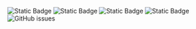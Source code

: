 ![Static Badge](https://img.shields.io/badge/blacklists-60-000000) ![Static Badge](https://img.shields.io/badge/blacklisted-3110372-cc0000) ![Static Badge](https://img.shields.io/badge/whitelisted-2244-00CC00) ![Static Badge](https://img.shields.io/badge/streaming_blacklist-28107-000000) ![GitHub issues](https://img.shields.io/github/issues/fabriziosalmi/blacklists)
